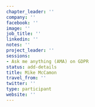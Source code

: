 ```yaml
---
chapter_leader: ''
company: ''
facebook: ''
image: ''
job_title: ''
linkedin: ''
notes: ''
project_leader: ''
sessions:
- Ask me anything (AMA) on GDPR
status: add-details
title: Mike McCamon
travel_from: ''
twitter: ''
type: participant
website: ''
---
```


<!-- put more details about participant here -->